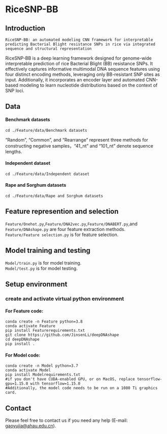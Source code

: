 # RiceSNP-BB

## Introduction

```text
RiceSNP-BB: an automated modeling CNN framework for interpretable predicting Bacterial Blight resistance SNPs in rice via integrated sequence and structural representation
```
RiceSNP-BB is a deep learning framework designed for genome-wide interpretable prediction of rice Bacterial Blight (BB) resistance SNPs. It effectively captures informative multimodal DNA sequence features using four distinct encoding methods, leveraging only BB-resistant SNP sites as input. Additionally, it incorporates an encoder layer and automated CNN-based modeling to learn nucleotide distributions based on the context of SNP loci.

## Data

#### Benchmark datasets
```shell
cd ./Feature/data/Benchmark datasets
```
“Random”, “Common”, and “Rearrange” represent three methods for constructing negative samples，“41_nt” and “101_nt” denote sequence lengths.
#### Independent dataset
```shell
cd ./Feature/data/Independent dataset
```
#### Rape and Sorghum datasets
```shell
cd ./Feature/data/Rape and Sorghum datasets
```
## Feature represention and selection

`Feature/Onehot.py`,`Feature/DNA2vec.py`,`Feature/DNABERT.py`,and `Feature/DNAshape.py` are four feature extraction methods. <br>
`Feature/Feature selection.py` is for feature selection.

## Model training and testing

`Model/train.py` is for model training.<br>
`Model/test.py` is for model testing.

## Setup environment
### create and activate virtual python environment
#### For Feature code:<br>
```shell
conda create -n Feature python=3.8
conda activate Feature
pip install Featurerequirements.txt
git clone https://github.com/JinsenLi/deepDNAshape
cd deepDNAshape
pip install .
```

#### For Model code:<br>
```shell
conda create -n Model python=3.7
conda activate Model
pip install Modelrequirements.txt
#if you don't have CUDA-enabled GPU, or on MacOS, replace tensorflow-gpu=1.15.0 with tensorflow=1.15.0
#Additionally, the model code needs to be run on a 1080 Ti graphics card.
```


## Contact

Please feel free to contact us if you need any help (E-mail: gaoyujia@ahau.edu.cn).
